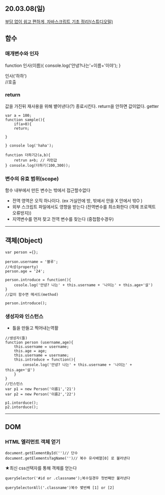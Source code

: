 ## 20.03.08(일)

[부담 없이 쉽고 편하게, 자바스크립트 기초 정리!(스튜디오밀)](https://edu.goorm.io/learn/lecture/14938/%EB%B6%80%EB%8B%B4-%EC%97%86%EC%9D%B4-%EC%89%BD%EA%B3%A0-%ED%8E%B8%ED%95%98%EA%B2%8C-%EC%9E%90%EB%B0%94%EC%8A%A4%ED%81%AC%EB%A6%BD%ED%8A%B8-%EA%B8%B0%EC%B4%88-%EC%A0%95%EB%A6%AC)

## 함수

### 매개변수와 인자

function 인사(이름){
    console.log('안녕?나는'+이름+'이야');
}

인사('하하')   
//호출

### return
값을 가진뒤 재사용을 위해 뱉어낸다(?)
종료시킨다.
return을 안하면 값이없다.
getter

~~~
var a = 100;
function sample(){
    if(a>0){
    return;

}

} console log('haha');
~~~
~~~
function 더하기2(a,b){
    retrun a+b; // 리턴값
} console.log(더하기(100,300));
~~~



### 변수의 유효 범위(scope)
함수 내부에서 만든 변수는 밖에서 접근할수없다

+ 전역 영역은 오직 하나이다.
(ex 거실안에 방, 밖에서 안을 X 안에서 밖O )   
+ 외부 스크립트 파일에서도 영향을 받는다 
(전역변수를 최소화한다 (객체 프로젝트 오류방지))
+ 지역변수를 먼저 찾고 전역 변수를 찾는다
(중첩함수경우)

---

## 객체(Object)
~~~
var person ={};

person.username = '블루';
//속성(property)
person.age = '24';

person.introduce = function(){
    cosole.log('안녕? 나는' + this.username + '나이는' + this.age+'살')
}
//값이 함수면 메서드(method)

person.introduce();
~~~


### 생성자와 인스턴스
+ 틀을 만들고 찍어내는역활

~~~
//생성자(틀)
function person (username,age){
    this.username = username;
    this.age = age;
    this.username = username;
    this.introduce = function(){
        console.log('안녕? 나는' + this.username + '나이는' + this.age+'살')
    }
}
//인스턴스
var p1 = new Person('이름1','21')
var p2 = new Person('이름2','22')

p1.intorduce();
p2.intorduce();
~~~

---

## DOM

### HTML 엘리먼트 객체 얻기
~~~
document.getElementById('')// 단수    
document.getElementsTagName('')// 복수 유사배열[0] 로 불러낸다
~~~

★최신 css선택자를 통해 객체를 얻는다   
~~~
querySelector('#id or .classname');복수일경우 첫번째만 불러낸다

querySelectorAll('.classname')복수 몇번째 [1] or [2]
~~~